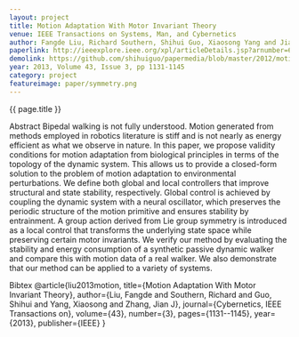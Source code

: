 ```yaml
---
layout: project
title: Motion Adaptation With Motor Invariant Theory 
venue: IEEE Transactions on Systems, Man, and Cybernetics
author: Fangde Liu, Richard Southern, Shihui Guo, Xiaosong Yang and Jian J Zhang
paperlink: http://ieeexplore.ieee.org/xpl/articleDetails.jsp?arnumber=6342930
demolink: https://github.com/shihuiguo/papermedia/blob/master/2012/motionsynth_narrated.mp4?raw=true
year: 2013, Volume 43, Issue 3, pp 1131-1145
category: project
featureimage: paper/symmetry.png 
---
```

{{ page.title }}

Abstract
Bipedal walking is not fully understood. Motion generated from methods employed in robotics literature is stiff and is not nearly as energy efficient as what we observe in nature. In this paper, we propose validity conditions for motion adaptation from biological principles in terms of the topology of the dynamic system. This allows us to provide a closed-form solution to the problem of motion adaptation to environmental perturbations. We define both global and local controllers that improve structural and state stability, respectively. Global control is achieved by coupling the dynamic system with a neural oscillator, which preserves the periodic structure of the motion primitive and ensures stability by entrainment. A group action derived from Lie group symmetry is introduced as a local control that transforms the underlying state space while preserving certain motor invariants. We verify our method by evaluating the stability and energy consumption of a synthetic passive dynamic walker and compare this with motion data of a real walker. We also demonstrate that our method can be applied to a variety of systems.


Bibtex
@article{liu2013motion,
  title={Motion Adaptation With Motor Invariant Theory},
  author={Liu, Fangde and Southern, Richard and Guo, Shihui and Yang, Xiaosong and Zhang, Jian J},
  journal={Cybernetics, IEEE Transactions on},
  volume={43},
  number={3},
  pages={1131--1145},
  year={2013},
  publisher={IEEE}
}
